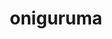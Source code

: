 ---
title: "oniguruma"
layout: cache
categories: [package, develop]
meta: {"compilers": ["apple-clang@16.0.0", "gcc@10.5.0", "gcc@11.4.0", "gcc@13.3.0"], "num_specs": 22, "num_specs_by_stack": {"developer-tools-aarch64-linux-gnu": 6, "developer-tools-darwin": 5, "developer-tools-x86_64_v3-linux-gnu": 6, "e4s": 5, "root": 22}, "oss": ["centos7", "rhel8", "sequoia", "ubuntu22.04"], "platforms": ["darwin", "linux"], "stacks": ["developer-tools-aarch64-linux-gnu", "developer-tools-darwin", "developer-tools-x86_64_v3-linux-gnu", "e4s", "root"], "targets": ["aarch64", "x86_64_v3"], "versions": ["6.9.10"]}
spec_details: [{"compiler": "gcc@13.3.0", "hash": "2hcgrmln3iepb7eh5rfahrb3njelo2xc", "os": "rhel8", "platform": "linux", "size": "-", "stacks": ["developer-tools-aarch64-linux-gnu", "root"], "target": "aarch64", "variants": ["build_system=autotools"], "versions": ["6.9.10"]}, {"compiler": "gcc@11.4.0", "hash": "55jpgalgmz7bk2uqhzqdomxhxupuzepi", "os": "ubuntu22.04", "platform": "linux", "size": "-", "stacks": ["e4s", "root"], "target": "x86_64_v3", "variants": ["build_system=autotools"], "versions": ["6.9.10"]}, {"compiler": "gcc@11.4.0", "hash": "5725sqdkkmfud4gir3wshrdaxcwtlkmr", "os": "ubuntu22.04", "platform": "linux", "size": "-", "stacks": ["e4s", "root"], "target": "x86_64_v3", "variants": ["build_system=autotools"], "versions": ["6.9.10"]}, {"compiler": "apple-clang@16.0.0", "hash": "57kcj6ickzth4gogh4grlngx5rhyxlpb", "os": "sequoia", "platform": "darwin", "size": "-", "stacks": ["developer-tools-darwin", "root"], "target": "aarch64", "variants": ["build_system=autotools"], "versions": ["6.9.10"]}, {"compiler": "gcc@10.5.0", "hash": "6uilmikbegjmngv3tpfuo575elmyzqgl", "os": "centos7", "platform": "linux", "size": "-", "stacks": ["developer-tools-x86_64_v3-linux-gnu", "root"], "target": "x86_64_v3", "variants": ["build_system=autotools"], "versions": ["6.9.10"]}, {"compiler": "apple-clang@16.0.0", "hash": "cmfgj6uoqavz4xd77jkghgbnwhidklmm", "os": "sequoia", "platform": "darwin", "size": "-", "stacks": ["developer-tools-darwin", "root"], "target": "aarch64", "variants": ["build_system=autotools"], "versions": ["6.9.10"]}, {"compiler": "gcc@10.5.0", "hash": "ehq4pwsdxw27l7m4wl4cl6cfindu47zl", "os": "centos7", "platform": "linux", "size": "-", "stacks": ["developer-tools-x86_64_v3-linux-gnu", "root"], "target": "x86_64_v3", "variants": ["build_system=autotools"], "versions": ["6.9.10"]}, {"compiler": "gcc@11.4.0", "hash": "fzetygg7cqffnyexiwqgsrro23eztwnl", "os": "ubuntu22.04", "platform": "linux", "size": "-", "stacks": ["e4s", "root"], "target": "x86_64_v3", "variants": ["build_system=autotools"], "versions": ["6.9.10"]}, {"compiler": "gcc@13.3.0", "hash": "gy6e2elmqok5opquwnc2egefrc5xfcwr", "os": "rhel8", "platform": "linux", "size": "-", "stacks": ["developer-tools-aarch64-linux-gnu", "root"], "target": "aarch64", "variants": ["build_system=autotools"], "versions": ["6.9.10"]}, {"compiler": "gcc@13.3.0", "hash": "havogfqhonats2v73svcdn5ngwyhtwii", "os": "rhel8", "platform": "linux", "size": "-", "stacks": ["developer-tools-aarch64-linux-gnu", "root"], "target": "aarch64", "variants": ["build_system=autotools"], "versions": ["6.9.10"]}, {"compiler": "apple-clang@16.0.0", "hash": "htm4g5ozjxyvw35tmr32sxnng3xf4axi", "os": "sequoia", "platform": "darwin", "size": "-", "stacks": ["developer-tools-darwin", "root"], "target": "aarch64", "variants": ["build_system=autotools"], "versions": ["6.9.10"]}, {"compiler": "apple-clang@16.0.0", "hash": "ikjanphwqmosslhkfu3hj5nntedjxevr", "os": "sequoia", "platform": "darwin", "size": "-", "stacks": ["developer-tools-darwin", "root"], "target": "aarch64", "variants": ["build_system=autotools"], "versions": ["6.9.10"]}, {"compiler": "gcc@10.5.0", "hash": "iqqdspj7qmjbhe5cjcbyvokkrducxq6y", "os": "centos7", "platform": "linux", "size": "-", "stacks": ["developer-tools-x86_64_v3-linux-gnu", "root"], "target": "x86_64_v3", "variants": ["build_system=autotools"], "versions": ["6.9.10"]}, {"compiler": "gcc@11.4.0", "hash": "ivl3blpvua5yqhtwd7oif5xly3ycmjai", "os": "ubuntu22.04", "platform": "linux", "size": "-", "stacks": ["e4s", "root"], "target": "x86_64_v3", "variants": ["build_system=autotools"], "versions": ["6.9.10"]}, {"compiler": "gcc@13.3.0", "hash": "jttwljnjfwlqpi7f4b2qky7j376wd6d5", "os": "rhel8", "platform": "linux", "size": "-", "stacks": ["developer-tools-aarch64-linux-gnu", "root"], "target": "aarch64", "variants": ["build_system=autotools"], "versions": ["6.9.10"]}, {"compiler": "gcc@10.5.0", "hash": "litjwamobb4sb6fqcuyobcdgn72c67lp", "os": "centos7", "platform": "linux", "size": "-", "stacks": ["developer-tools-x86_64_v3-linux-gnu", "root"], "target": "x86_64_v3", "variants": ["build_system=autotools"], "versions": ["6.9.10"]}, {"compiler": "gcc@13.3.0", "hash": "secdrq2ey3u6is7ifvli7dbfx4hvpmzz", "os": "rhel8", "platform": "linux", "size": "-", "stacks": ["developer-tools-aarch64-linux-gnu", "root"], "target": "aarch64", "variants": ["build_system=autotools"], "versions": ["6.9.10"]}, {"compiler": "apple-clang@16.0.0", "hash": "thchpddyja2sw4c5h2pnrar63pupceke", "os": "sequoia", "platform": "darwin", "size": "-", "stacks": ["developer-tools-darwin", "root"], "target": "aarch64", "variants": ["build_system=autotools"], "versions": ["6.9.10"]}, {"compiler": "gcc@13.3.0", "hash": "uwuvc2u477xoozqef47bfxjoscq6ittx", "os": "rhel8", "platform": "linux", "size": "-", "stacks": ["developer-tools-aarch64-linux-gnu", "root"], "target": "aarch64", "variants": ["build_system=autotools"], "versions": ["6.9.10"]}, {"compiler": "gcc@10.5.0", "hash": "yrdn24oemcg34zyccmnspedjbxhmoubi", "os": "centos7", "platform": "linux", "size": "-", "stacks": ["developer-tools-x86_64_v3-linux-gnu", "root"], "target": "x86_64_v3", "variants": ["build_system=autotools"], "versions": ["6.9.10"]}, {"compiler": "gcc@10.5.0", "hash": "yxvgp64mkcuufykupmhzuotnsfs5yalu", "os": "centos7", "platform": "linux", "size": "-", "stacks": ["developer-tools-x86_64_v3-linux-gnu", "root"], "target": "x86_64_v3", "variants": ["build_system=autotools"], "versions": ["6.9.10"]}, {"compiler": "gcc@11.4.0", "hash": "ze57veqqzvpuwyynm5vinnvaaa7npqtg", "os": "ubuntu22.04", "platform": "linux", "size": "-", "stacks": ["e4s", "root"], "target": "x86_64_v3", "variants": ["build_system=autotools"], "versions": ["6.9.10"]}]
---